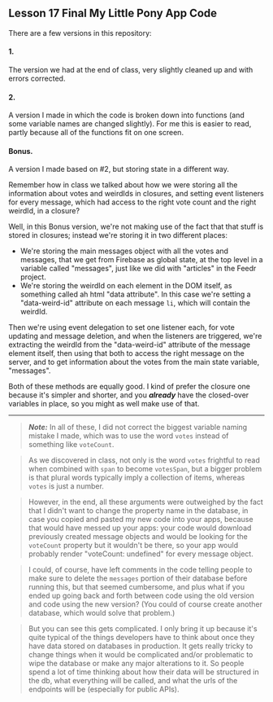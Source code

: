 ## Lesson 17 Final My Little Pony App Code

There are a few versions in this repository:

#### 1. 

The version we had at the end of class, very slightly cleaned up and with errors corrected.

#### 2. 

A version I made in which the code is broken down into functions (and some variable names are changed slightly). For me this is easier to read, partly because all of the functions fit on one screen. 

#### Bonus. 

A version I made based on #2, but storing state in a different way. 

Remember how in class we talked about how we were storing all the information about votes and weirdIds in closures, and setting event listeners for every message, which had access to the right vote count and the right weirdId, in a closure? 

Well, in this Bonus version, we're not making use of the fact that that stuff is stored in closures; instead we're storing it in two different places: 

- We're storing the main messages object with all the votes and messages, that we get from Firebase as global state, at the top level in a variable called "messages", just like we did with "articles" in the Feedr project. 
- We're storing the weirdId on each element in the DOM itself, as something called ah html "data attribute". In this case we're setting a "data-weird-id" attribute on each message `li`, which will contain the weirdId. 

Then we're using event delegation to set one listener each, for vote updating and message deletion, and when the listeners are triggered, we're extracting the weirdId from the "data-weird-id" attribute of the message element itself, then using that both to access the right message on the server, and to get information about the votes from the main state variable, "messages".

Both of these methods are equally good. I kind of prefer the closure one because it's simpler and shorter, and you ***already*** have the closed-over variables in place, so you might as well make use of that.

---

>___Note:___ In all of these, I did not correct the biggest variable naming mistake I made, which was to use the word `votes` instead of something like `voteCount`. 

>As we discovered in class, not only is the word `votes` frightful to read when combined with `span` to become `votesSpan`, but a bigger problem is that plural words typically imply a collection of items, whereas `votes` is just a number. 

>However, in the end, all these arguments were outweighed by the fact that I didn't want to change the property name in the database, in case you copied and pasted my new code into your apps, because that would have messed up your apps: your code would download previously created message objects and would be looking for the `voteCount` property but it wouldn't be there, so your app would probably render "voteCount: undefined" for every message object.

>I could, of course, have left comments in the code telling people to make sure to delete the `messages` portion of their database before running this, but that seemed cumbersome, and plus what if you ended up going back and forth between code using the old version and code using the new version? (You could of course create another database, which would solve that problem.)

>But you can see this gets complicated. I only bring it up because it's quite typical of the things developers have to think about once they have data stored on databases in production. It gets really tricky to change things when it would be complicated and/or problematic to wipe the database or make any major alterations to it. So people spend a lot of time thinking about how their data will be structured in the db, what everything will be called, and what the urls of the endpoints will be (especially for public APIs).
